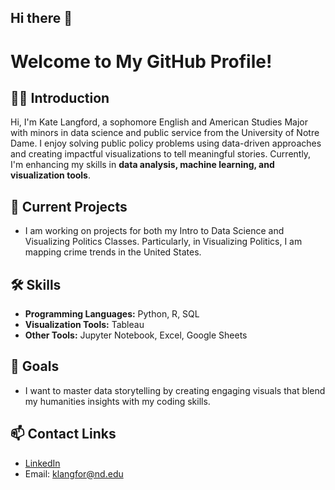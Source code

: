 ## Hi there 👋
# Welcome to My GitHub Profile!


## 👩‍💻 Introduction
Hi, I'm Kate Langford, a sophomore English and American Studies Major with minors in data science and public service from the University of Notre Dame.   I enjoy solving public policy problems using data-driven approaches and creating impactful visualizations to tell meaningful stories. Currently, I'm enhancing my skills in **data analysis, machine learning, and visualization tools**.

## 🔗 Current Projects
- I am working on projects for both my Intro to Data Science and Visualizing Politics Classes. Particularly, in Visualizing Politics, I am mapping crime trends in the United States. 

## 🛠️ Skills
- **Programming Languages:** Python, R, SQL  
- **Visualization Tools:** Tableau
- **Other Tools:** Jupyter Notebook, Excel, Google Sheets

## 🏀 Goals
- I want to master data storytelling by creating engaging visuals that blend my humanities insights with my coding skills.

## 📫 Contact Links
- [LinkedIn]((https://www.linkedin.com/in/katherinelangford/))  
- Email: klangfor@nd.edu





